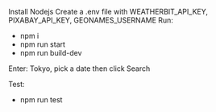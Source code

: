 Install Nodejs
Create a .env file with WEATHERBIT_API_KEY, PIXABAY_API_KEY, GEONAMES_USERNAME
Run:

- npm i
- npm run start
- npm run build-dev

Enter: Tokyo, pick a date then click Search

Test:

- npm run test
